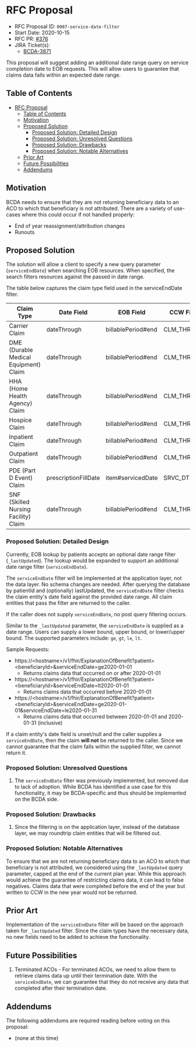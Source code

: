 # RFC Proposal
[RFC Proposal]: #rfc-proposal

* RFC Proposal ID: `0007-service-date-filter` 
* Start Date: 2020-10-15
* RFC PR: [#376](https://github.com/CMSgov/beneficiary-fhir-data/pull/376)
* JIRA Ticket(s):
    * [BCDA-3871](https://jira.cms.gov/browse/BCDA-3871)

This proposal will suggest adding an additional date range query on service completion date to EOB requests. This will allow users to guarantee that claims data falls within an expected date range.

## Table of Contents
[Table of Contents]: #table-of-contents

- [RFC Proposal](#rfc-proposal)
  - [Table of Contents](#table-of-contents)
  - [Motivation](#motivation)
  - [Proposed Solution](#proposed-solution)
    - [Proposed Solution: Detailed Design](#proposed-solution-detailed-design)
    - [Proposed Solution: Unresolved Questions](#proposed-solution-unresolved-questions)
    - [Proposed Solution: Drawbacks](#proposed-solution-drawbacks)
    - [Proposed Solution: Notable Alternatives](#proposed-solution-notable-alternatives)
  - [Prior Art](#prior-art)
  - [Future Possibilities](#future-possibilities)
  - [Addendums](#addendums)

## Motivation
[Motivation]: #motivation

BCDA needs to ensure that they are not returning beneficiary data to an ACO to which that beneficiary is not attributed. There are a variety of use-cases where this could occur if not handled properly:
* End of year reassignment/attribution changes
* Runouts

## Proposed Solution
[Proposed Solution]: #proposed-solution

The solution will allow a client to specify a new query parameter (`serviceEndDate`) when searching EOB resources. When specified, the search filters resources against the passed in date range. 

The table below captures the claim type field used in the serviceEndDate filter.

| Claim Type                            | Date Field           | EOB Field          | CCW Field   |
|---------------------------------------|----------------------|--------------------|-------------|
| Carrier Claim                         | dateThrough          | billablePeriod#end | CLM_THRU_DT |
| DME (Durable Medical Equipment) Claim | dateThrough          | billablePeriod#end | CLM_THRU_DT |
| HHA (Home Health Agency) Claim        | dateThrough          | billablePeriod#end | CLM_THRU_DT |
| Hospice Claim                         | dateThrough          | billablePeriod#end | CLM_THRU_DT |
| Inpatient Claim                       | dateThrough          | billablePeriod#end | CLM_THRU_DT |
| Outpatient Claim                      | dateThrough          | billablePeriod#end | CLM_THRU_DT |
| PDE (Part D Event) Claim              | prescriptionFillDate | item#servicedDate  | SRVC_DT     |
| SNF (Skilled Nursing Facility) Claim  | dateThrough          | billablePeriod#end | CLM_THRU_DT |


### Proposed Solution: Detailed Design
[Proposed Solution: Detailed Design]: #proposed-solution-detailed-design

Currently, EOB lookup by patients accepts an optional date range filter (`_lastUpdated`). The lookup would be expanded to support an additional date range filter (`serviceEndDate`).

The `serviceEndDate` filter will be implemented at the application layer, not the data layer. No schema changes are needed. After querying the database by patientId and (optionally) lastUpdated, the `serviceEndDate` filter checks the claim entity's date field against the provided date range. All claim entities that pass the filter are returned to the caller.

If the caller does not supply `serviceEndDate`, no post query filtering occurs.

Similar to the `_lastUpdated` parameter, the `serviceEndDate` is supplied as a date range. Users can supply a lower bound, upper bound, or lower/upper bound. The supported parameters include: `ge`, `gt`, `le`, `lt`.

Sample Requests:
* https://\<hostname\>/v1/fhir/ExplanationOfBenefit?patient=\<beneficiaryId\>&serviceEndDate=ge2020-01-01
  * Returns claims data that occurred on or after 2020-01-01
* https://\<hostname\>/v1/fhir/ExplanationOfBenefit?patient=\<beneficiaryId\>&serviceEndDate=lt2020-01-01
  * Returns claims data that occurred before 2020-01-01
* https://\<hostname\>/v1/fhir/ExplanationOfBenefit?patient=\<beneficiaryId\>&serviceEndDate=ge2020-01-01&serviceEndDate=le2020-01-31
  * Returns claims data that occurred between 2020-01-01 and 2020-01-31 (inclusive)

If a claim entity's date field is unset/null and the caller supplies a `serviceEndDate`, then the claim **will not** be returned to the caller. Since we cannot guarantee that the claim falls within the supplied filter, we cannot return it.

### Proposed Solution: Unresolved Questions
[Proposed Solution: Unresolved Questions]: #proposed-solution-unresolved-questions

1. The `serviceEndDate` filter was previously implemented, but removed due to lack of adoption. While BCDA has identified a use case for this functionality, it may be BCDA-specific and thus should be implemented on the BCDA side.

### Proposed Solution: Drawbacks
[Proposed Solution: Drawbacks]: #proposed-solution-drawbacks

1. Since the filtering is on the application layer, instead of the database layer, we may roundtrip claim entities that will be filtered out.

### Proposed Solution: Notable Alternatives
[Proposed Solution: Notable Alternatives]: #proposed-solution-notable-alternatives

To ensure that we are not returning beneficiary data to an ACO to which that beneficiary is not attributed, we considered using the `_lastUpdated` query parameter, capped at the end of the current plan year. While this approach would achieve the guarantee of restricting claims data, it can lead to false negatives. Claims data that were completed before the end of the year but written to CCW in the new year would not be returned.

## Prior Art
[Prior Art]: #prior-art

Implementation of the `serviceEndDate` filter will be based on the approach taken for `_lastUpdated` filter. Since the claim types have the necessary data, no new fields need to be added to achieve the functionality.

## Future Possibilities
[Future Possibilities]: #future-possibilities

1. Terminated ACOs - For terminated ACOs, we need to allow them to retrieve claims data up until their termination date. With the `serviceEndDate`, we can guarantee that they do not receive any data that completed after their termination date.

## Addendums
[Addendums]: #addendums

The following addendums are required reading before voting on this proposal:

* (none at this time)
